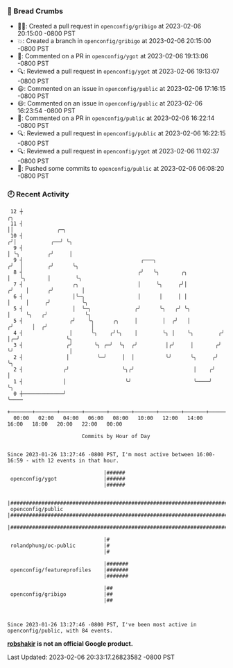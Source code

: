### 🍞 Bread Crumbs

 * ✍🏼: Created a pull request in `openconfig/gribigo` at 2023-02-06 20:15:00 -0800 PST
 * 💥: Created a branch in `openconfig/gribigo` at 2023-02-06 20:15:00 -0800 PST
 * 💬: Commented on a PR in  `openconfig/ygot` at 2023-02-06 19:13:06 -0800 PST
 * 🔍: Reviewed a pull request in  `openconfig/ygot` at 2023-02-06 19:13:07 -0800 PST
 * 😃: Commented on an issue in `openconfig/public` at 2023-02-06 17:16:15 -0800 PST
 * 😃: Commented on an issue in `openconfig/public` at 2023-02-06 16:23:54 -0800 PST
 * 💬: Commented on a PR in  `openconfig/public` at 2023-02-06 16:22:14 -0800 PST
 * 🔍: Reviewed a pull request in  `openconfig/public` at 2023-02-06 16:22:15 -0800 PST
 * 🔍: Reviewed a pull request in  `openconfig/ygot` at 2023-02-06 11:02:37 -0800 PST
 * 🚢: Pushed some commits to `openconfig/public` at 2023-02-06 06:08:20 -0800 PST

### 🕘 Recent Activity
```
 12 ┼                                                                    ╭╮
 11 ┤                                                                    ││              ╭─╮
 10 ┤                                                                   ╭╯│           ╭──╯ ╰╮
  9 ┤                                                                   │ ╰╮         ╭╯     │
  9 ┤                                      ╭───╮                       ╭╯  │        ╭╯      ╰╮
  8 ┤                                     ╭╯   ╰╮       ╭╮             │   ╰╮       │        ╰╮
  7 ┤                ╭╮                   │     ╰╮     ╭╯│            ╭╯    │      ╭╯         │
  6 ┤                │╰─╮                 │      │     │ │            │     │     ╭╯          ╰╮
  5 ┤                │  ╰─╮              ╭╯      ╰╮   ╭╯ ╰╮           │     ╰╮   ╭╯            ╰╮
  5 ┤               ╭╯    ╰╮      ╭╮     │        │  ╭╯   │          ╭╯      │  ╭╯              │
  4 ┤               │      ╰╮    ╭╯╰╮    │        ╰╮ │    ╰╮        ╭╯       │╭─╯               ╰╮
  3 ┤              ╭╯       ╰╮ ╭─╯  ╰╮  ╭╯         │╭╯     │       ╭╯        ╰╯                  │
  2 ┤              │         ╰─╯     │  │          ╰╯      ╰╮     ╭╯                             ╰╮
  2 ┤             ╭╯                 ╰╮╭╯                   │    ╭╯                               │
  1 ┤             │                   ╰╯                    ╰────╯                                ╰╮
  0 ┼─────────────╯                                                                                ╰────
    +───────+───────+───────+───────+───────+───────+───────+───────+───────+───────+───────+───────+────
  00:00   02:00   04:00   06:00   08:00   10:00   12:00   14:00   16:00   18:00   20:00   22:00   00:00   

						Commits by Hour of Day


Since 2023-01-26 13:27:46 -0800 PST, I'm most active between 16:00-16:59 - with 12 events in that hour.

```



```
                               |######
 openconfig/ygot               |######
                               |######

                               |####################################################################################
 openconfig/public             |####################################################################################
                               |####################################################################################

                               |#
 rolandphung/oc-public         |#
                               |#

                               |#######
 openconfig/featureprofiles    |#######
                               |#######

                               |##
 openconfig/gribigo            |##
                               |##



Since 2023-01-26 13:27:46 -0800 PST, I've been most active in openconfig/public, with 84 events.

```
**[robshakir](mailto:robjs@google.com) is not an official Google product.**  


Last Updated: 2023-02-06 20:33:17.26823582 -0800 PST
